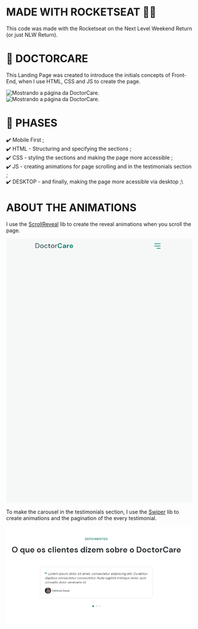 # MADE WITH ROCKETSEAT 🚀🚀

This code was made with the Rocketseat on the Next Level Weekend Return (or just NLW Return).

# 💚 DOCTORCARE

This Landing Page was created to introduce the initials concepts of Front-End, when I use HTML, CSS and JS to create the page. 

<img src="./assets/gifDoctorCare.gif" alt="Mostrando a página da DoctorCare.">

<img src="./assets/gifDoctorCare2.gif" alt="Mostrando a página da DoctorCare.">

# 🎯 PHASES

✔️ Mobile First ;\
✔️ HTML - Structuring and specifying the sections ;\
✔️ CSS - styling the sections and making the page more accessible ;\
✔️ JS - creating animations for page scrolling and in the testimonials section ;\
✔️ DESKTOP - and finally, making the page more acessible via desktop ;\

# ABOUT THE ANIMATIONS

I use the [ScrollReveal](https://scrollrevealjs.org/) lib to create the reveal animations when you scroll the page.

<img src="./assets/gifScroll.gif" alt="Animação de rolamento de página">

To make the carousel in the testimonials section, I use the [Swiper](https://swiperjs.com/) lib to create animations and the pagination of the every testimonial.

<img src="./assets/gifSwiper.gif" alt="Animação de carrosel de depoimentos">



